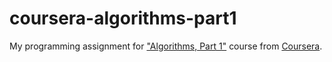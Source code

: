 # coursera-algorithms-part1
My programming assignment for ["Algorithms, Part 1"](https://www.coursera.org/learn/algorithms-part1) course from [Coursera](https://www.coursera.org/).
